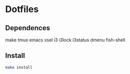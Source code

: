 # Dotfiles

## Dependences

make tmux emacs xsel i3 i3lock i3status dmenu fish-shell

## Install

```sh
make install
```
